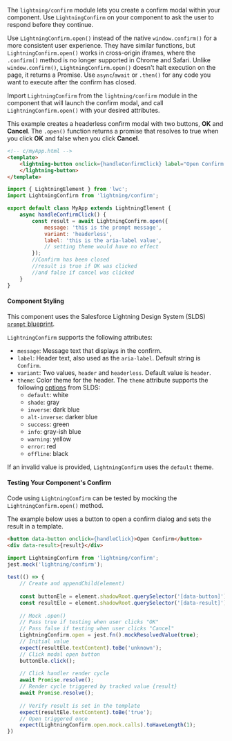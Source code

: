 The `lightning/confirm` module lets you create a confirm modal within your component. Use `LightningConfirm` on your component to ask the user to respond before they continue.

Use `LightningConfirm.open()` instead of the native `window.confirm()` for a more consistent user experience. They have similar functions, but `LightningConfirm.open()` works in cross-origin iframes, where the `.confirm()` method is no longer supported in Chrome and Safari. Unlike `window.confirm()`, `LightningConfirm.open()` doesn't halt execution on the page, it returns a Promise. Use `async`/`await` or `.then()` for any code you want to execute after the confirm has closed.

Import `LightningConfirm` from the `lightning/confirm` module in the component that will launch the confirm modal, and call `LightningConfirm.open()` with your desired attributes.

This example creates a headerless confirm modal with two buttons, **OK** and **Cancel**. The `.open()` function returns a promise that resolves to true when you click **OK** and false when you  click **Cancel**.

```html
<!-- c/myApp.html -->
<template>
    <lightning-button onclick={handleConfirmClick} label="Open Confirm Modal">
    </lightning-button>
</template>
```

```javascript
import { LightningElement } from 'lwc';
import LightningConfirm from 'lightning/confirm';

export default class MyApp extends LightningElement {
    async handleConfirmClick() {
        const result = await LightningConfirm.open({
            message: 'this is the prompt message',
            variant: 'headerless',
            label: 'this is the aria-label value',
            // setting theme would have no effect
        });
        //Confirm has been closed
        //result is true if OK was clicked
        //and false if cancel was clicked
    }
}
```

#### Component Styling

This component uses the Salesforce Lightning Design System (SLDS) [`prompt` blueprint](https://www.lightningdesignsystem.com/components/prompt/#site-main-content).

`LightningConfirm` supports the following attributes:

-   `message`: Message text that displays in the confirm.
-   `label`: Header text, also used as the `aria-label`. Default string is `Confirm`.
-   `variant`: Two values, `header` and `headerless`. Default value is `header`.
-   `theme`: Color theme for the header. The `theme` attribute supports the following [options](https://www.lightningdesignsystem.com/utilities/themes/#site-main-content) from SLDS:
    -   `default`: white
    -   `shade`: gray
    -   `inverse`: dark blue
    -   `alt-inverse`: darker blue
    -   `success`: green
    -   `info`: gray-ish blue
    -   `warning`: yellow
    -   `error`: red
    -   `offline`: ​black​

If an invalid value is provided, `LightningConfirm` uses the `default` theme.

#### Testing Your Component's Confirm

Code using `LightningConfirm` can be tested by mocking the `LightningConfirm.open()` method.

The example below uses a button to open a confirm dialog and sets the result in a template.

```html
<button data-button onclick={handleClick}>Open Confirm</button>
<div data-result>{result}</div>
```

```js
import LightningConfirm from 'lightning/confirm';
jest.mock('lightning/confirm');
​
test(() => {
    // Create and appendChild(element)
​
    const buttonEle = element.shadowRoot.querySelector('[data-button]');
    const resultEle = element.shadowRoot.querySelector('[data-result]');
​
    // Mock .open()
    // Pass true if testing when user clicks "OK"
    // Pass false if testing when user clicks "Cancel"
    LightningConfirm.open = jest.fn().mockResolvedValue(true);
    // Initial value
    expect(resultEle.textContent).toBe('unknown');
    // Click modal open button
    buttonEle.click();
​
    // Click handler render cycle
    await Promise.resolve();
    // Render cycle triggered by tracked value {result}
    await Promise.resolve();
​
    // Verify result is set in the template
    expect(resultEle.textContent).toBe('true');
    // Open triggered once
    expect(LightningConfirm.open.mock.calls).toHaveLength(1);
})
```
